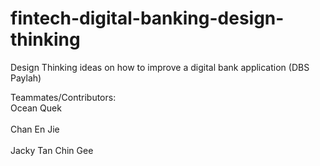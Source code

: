 # fintech-digital-banking-design-thinking
Design Thinking ideas on how to improve a digital bank application (DBS Paylah)

Teammates/Contributors:
<br>Ocean Quek</br>
<br>Chan En Jie</br>
<br>Jacky Tan Chin Gee</br>

